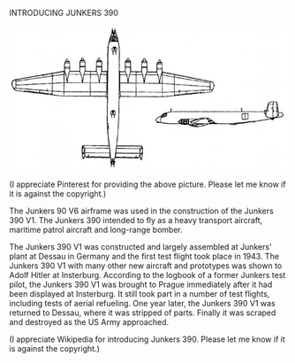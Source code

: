 INTRODUCING JUNKERS 390


![INTRODUCING JUNKERS 390](https://github.com/ywangnccu/ywang/blob/main/images/Junker_390.jpg)

(I appreciate Pinterest for providing the above picture. Please let me know if it is against the copyright.)

The Junkers 90 V6 airframe was used in the construction of the Junkers 390 V1. The Junkers 390 intended to fly as a heavy transport aircraft, maritime patrol aircraft and long-range bomber. 

The Junkers 390 V1 was constructed and largely assembled at Junkers' plant at Dessau in Germany and the first test flight took place in 1943. 
The Junkers 390 V1 with many other new aircraft and prototypes was shown to Adolf Hitler at Insterburg. According to the logbook of a former Junkers test pilot, 
the Junkers 390 V1 was brought to Prague immediately after it had been displayed at Insterburg. It still took part in a number of test flights, including tests of aerial refueling. 
One year later, the Junkers 390 V1 was returned to Dessau, where it was stripped of parts. Finally it was scraped and destroyed as the US Army approached.


(I appreciate Wikipedia for introducing Junkers 390. Please let me know if it is against the copyright.)
